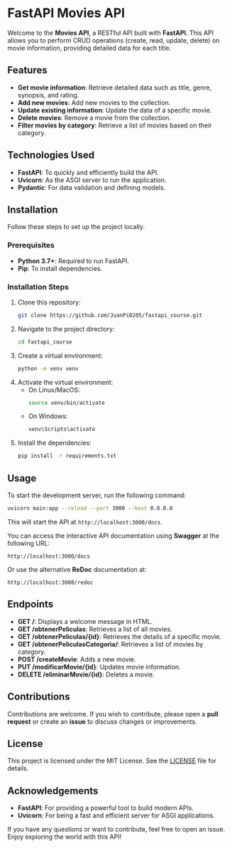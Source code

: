 # FastAPI Movies API

Welcome to the **Movies API**, a RESTful API built with **FastAPI**. This API allows you to perform CRUD operations (create, read, update, delete) on movie information, providing detailed data for each title.

## Features
- **Get movie information**: Retrieve detailed data such as title, genre, synopsis, and rating.
- **Add new movies**: Add new movies to the collection.
- **Update existing information**: Update the data of a specific movie.
- **Delete movies**: Remove a movie from the collection.
- **Filter movies by category**: Retrieve a list of movies based on their category.

## Technologies Used
- **FastAPI**: To quickly and efficiently build the API.
- **Uvicorn**: As the ASGI server to run the application.
- **Pydantic**: For data validation and defining models.

## Installation
Follow these steps to set up the project locally.

### Prerequisites
- **Python 3.7+**: Required to run FastAPI.
- **Pip**: To install dependencies.

### Installation Steps
1. Clone this repository:
   ```sh
   git clone https://github.com/JuanPi0205/fastapi_course.git
   ```
2. Navigate to the project directory:
   ```sh
   cd fastapi_course
   ```
3. Create a virtual environment:
   ```sh
   python -m venv venv
   ```
4. Activate the virtual environment:
   - On Linux/MacOS:
     ```sh
     source venv/bin/activate
     ```
   - On Windows:
     ```sh
     venv\Scripts\activate
     ```
5. Install the dependencies:
   ```sh
   pip install -r requirements.txt
   ```

## Usage
To start the development server, run the following command:
```sh
uvicorn main:app --reload --port 3000 --host 0.0.0.0
```
This will start the API at `http://localhost:3000/docs`.

You can access the interactive API documentation using **Swagger** at the following URL:
```
http://localhost:3000/docs
```
Or use the alternative **ReDoc** documentation at:
```
http://localhost:3000/redoc
```

## Endpoints
- **GET /**: Displays a welcome message in HTML.
- **GET /obtenerPeliculas**: Retrieves a list of all movies.
- **GET /obtenerPeliculas/{id}**: Retrieves the details of a specific movie.
- **GET /obtenerPeliculasCategoria/**: Retrieves a list of movies by category.
- **POST /createMovie**: Adds a new movie.
- **PUT /modificarMovie/{id}**: Updates movie information.
- **DELETE /eliminarMovie/{id}**: Deletes a movie.

## Contributions
Contributions are welcome. If you wish to contribute, please open a **pull request** or create an **issue** to discuss changes or improvements.

## License
This project is licensed under the MIT License. See the [LICENSE](LICENSE) file for details.

## Acknowledgements
- **FastAPI**: For providing a powerful tool to build modern APIs.
- **Uvicorn**: For being a fast and efficient server for ASGI applications.

If you have any questions or want to contribute, feel free to open an issue. Enjoy exploring the world with this API!


